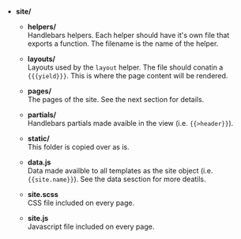 - <span class="icon-folder"></span> **site/**
  - <span class="icon-folder"></span> **helpers/**  
    Handlebars helpers. Each helper should have it's own file that exports a function. The filename is the name of the helper.

  - <span class="icon-folder"></span> **layouts/**  
    Layouts used by the `layout` helper. The file should conatin a `{{{yield}}}`. This is where the page content will be rendered.

  - <span class="icon-folder"></span> **pages/**  
    The pages of the site. See the next section for details.

  - <span class="icon-folder"></span> **partials/**  
    Handlebars partials made avaible in the view (i.e. `{{>header}}`).

  - <span class="icon-folder"></span> **static/**  
    This folder is copied over as is.

  - <span class="icon-file"></span> **data.js**  
    Data made availble to all templates as the site object (i.e. `{{site.name}}`). See the data sesction for more deatils.

  - <span class="icon-file"></span> **site.scss**  
    CSS file included on every page.

  - <span class="icon-file"></span> **site.js**  
    Javascript file included on every page.


